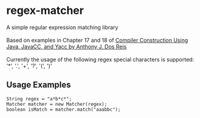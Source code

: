 # regex-matcher
A simple regular expression matching library<br>
<br>
Based on examples in Chapter 17 and 18 of 
<a href="https://www.amazon.com/Compiler-Construction-Using-Java-JavaCC/dp/0470949597">
Compiler Construction Using Java, JavaCC, and Yacc by Anthony J. Dos Reis
</a><br>
<br>
Currently the usage of the following regex special characters is supported: '*', '.', '+', '?', '(', ')'
## Usage Examples
```
String regex = "a*b*c*";
Matcher matcher = new Matcher(regex);
boolean isMatch = matcher.match("aaabbc");
```
